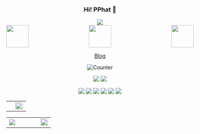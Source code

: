
<div align='center' >

  ### Hi! PPhat 👋
<!-- <img src="https://readme-typing-svg.herokuapp.com?font=comfortaa&color=fffff&size=24&width=500&lines=Hi+there+👋;Hi+there+👋" alt="pphatDev" /><br/> -->
<img align='middle' src='https://raw.githubusercontent.com/pphatdev/pphatDev/main/me.svg'/>

<br>

<div>
    <img src="https://cdn.discordapp.com/emojis/1004638051047309393.gif" width="60" height="60" align="right"/> 
    <img src="https://emojis.slackmojis.com/emojis/images/1563480763/5999/meow_party.gif" width="60" height="60" align="left"/> 
    <img src="https://cdn.discordapp.com/emojis/710952007191625858.gif" width="60" height="60" align="center"/> 
</div>

[Blog](https://leatsophat.me/)

![Counter](https://count.getloli.com/get/@pphatdev?theme=gelbooru)

![](https://img.shields.io/badge/Windows-11-2376bc?style=flat-square&logo=windows&logoColor=ffffff)
![](https://img.shields.io/badge/IDE-Visual%20Studio%20Code-blue?style=flat-square&logo=visual-studio-code&logoColor=ffffff)

![](https://img.shields.io/badge/-Git-f05032?style=flat-square&logo=git&logoColor=white)
![](https://img.shields.io/badge/-HTML5-E34F26?style=flat-square&logo=html5&logoColor=white)
![](https://img.shields.io/badge/-JavaScript-f7e018?style=flat-square&logo=javascript&logoColor=white)
![](https://img.shields.io/badge/-Vue.js-4fc08d?style=flat-square&logo=vue.js&logoColor=ffffff)
![](https://img.shields.io/badge/-CSS3-1572B6?style=flat-square&logo=css3&logoColor=white)
![](https://img.shields.io/badge/-PHP-4F5B93?style=flat-square&logo=php&logoColor=white)
</div>

<table border="0">
    <tr>
        <td width="30%">
            <img src="https://64.media.tumblr.com/46c4f281b1dd72bd8602b3ba9eee3278/92ce5fff0e9f6322-ef/s400x600/110adb06d691ad926166f805d27529f1f009194d.jpg" alt="">
        </td>
        <td width="70%">
            <img align="" width="99.9%" src="https://github-readme-activity-graph.vercel.app/graph?username=pphatdev&bg_color=ffffff00&color=298f1d&line=1f8f00&point=248f12&area=true&hide_border=true" />
        </td>
    </tr>
</table>

<table border="0">
    <tr>
        <td width="70%">
            <img align="" src="https://github-readme-stats-fork-alpha.vercel.app/api?username=pphatdev&hide_title=true&hide_border=true&show_icons=true&include_all_commits=true&line_height=21&border_radius=0&title_color=41b883&icon_color=41b883&text_color=959598&bg_color=9ca3af00" />
        </td>
        <td width="30%">
            <img width="100%" src="https://i.imgflip.com/511y28.jpg" alt="">
        </td>
    </tr>
</table>

<!-- <img align="" width="57.5%" src="https://github-readme-stats-fork-alpha.vercel.app/api?username=pphatdev&hide_title=true&hide_border=true&show_icons=true&include_all_commits=true&line_height=21&border_radius=0&title_color=41b883&icon_color=41b883&text_color=959598&bg_color=9ca3af00" /><img align="" width="42.4%" src="https://github-readme-stats.vercel.app/api/top-langs/?username=pphatdev&langs_count=2&bg_color=9ca3af00&hide_border=true&hide_title=true" />
<img align="" width="99.9%" src="https://github-readme-activity-graph.vercel.app/graph?username=pphatdev&bg_color=ffffff00&color=298f1d&line=1f8f00&point=248f12&area=true&hide_border=true" /> -->

